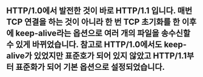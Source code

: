 ## HTTP/1.0에서 발전한 것이 바로 HTTP/1.1 입니다. 매번 TCP 연결을 하는 것이 아니라 한 번 TCP 초기화를 한 이후에 keep-alive라는 옵션으로 여러 개의 파일을 송수신할 수 있게 바뀌었습니다. 참고로 HTTP/1.0에서도 keep-alive가 있었지만 표준호가 되어 있지 않았고 HTTP/1.1부터 표준화가 되어 기본 옵션으로 설정되었습니다.